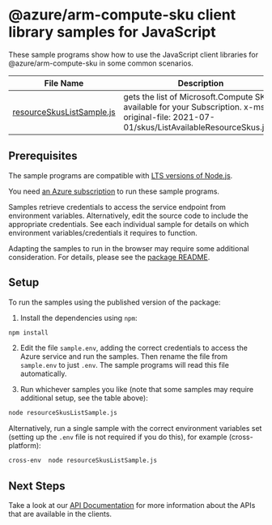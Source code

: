 # @azure/arm-compute-sku client library samples for JavaScript

These sample programs show how to use the JavaScript client libraries for @azure/arm-compute-sku in some common scenarios.

| **File Name**                                       | **Description**                                                                                                                             |
| --------------------------------------------------- | ------------------------------------------------------------------------------------------------------------------------------------------- |
| [resourceSkusListSample.js][resourceskuslistsample] | gets the list of Microsoft.Compute SKUs available for your Subscription. x-ms-original-file: 2021-07-01/skus/ListAvailableResourceSkus.json |

## Prerequisites

The sample programs are compatible with [LTS versions of Node.js](https://github.com/nodejs/release#release-schedule).

You need [an Azure subscription][freesub] to run these sample programs.

Samples retrieve credentials to access the service endpoint from environment variables. Alternatively, edit the source code to include the appropriate credentials. See each individual sample for details on which environment variables/credentials it requires to function.

Adapting the samples to run in the browser may require some additional consideration. For details, please see the [package README][package].

## Setup

To run the samples using the published version of the package:

1. Install the dependencies using `npm`:

```bash
npm install
```

2. Edit the file `sample.env`, adding the correct credentials to access the Azure service and run the samples. Then rename the file from `sample.env` to just `.env`. The sample programs will read this file automatically.

3. Run whichever samples you like (note that some samples may require additional setup, see the table above):

```bash
node resourceSkusListSample.js
```

Alternatively, run a single sample with the correct environment variables set (setting up the `.env` file is not required if you do this), for example (cross-platform):

```bash
cross-env  node resourceSkusListSample.js
```

## Next Steps

Take a look at our [API Documentation][apiref] for more information about the APIs that are available in the clients.

[resourceskuslistsample]: https://github.com/Azure/azure-sdk-for-js/blob/main/sdk/compute/arm-compute-sku/samples/v1/javascript/resourceSkusListSample.js
[apiref]: https://learn.microsoft.com/javascript/api/@azure/arm-compute-sku?view=azure-node-preview
[freesub]: https://azure.microsoft.com/free/
[package]: https://github.com/Azure/azure-sdk-for-js/tree/main/sdk/compute/arm-compute-sku/README.md

